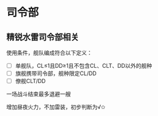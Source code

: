 # 司令部

## 精锐水雷司令部相关

使用条件，舰队编成符合以下定义： 

* [ ] 单舰队，CL≤1且DD≥1且不包含CL、CLT、DD以外的舰种 
* [ ] 旗舰携带司令部，舰种限定CL/DD 
* [ ] 僚舰CLT/DD 

一场战斗结束最多退避一艘 

增加昼夜火力，不加雷装，初步判断为√✩

